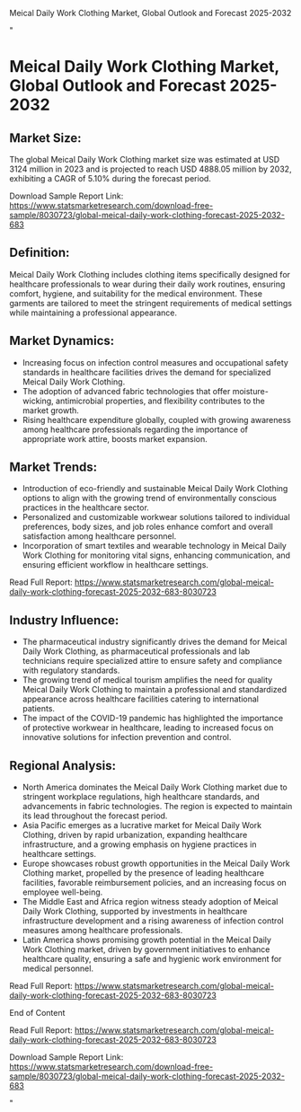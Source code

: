 Meical Daily Work Clothing Market, Global Outlook and Forecast 2025-2032

"<!DOCTYPE html>
<html>
<head>
<title>Meical Daily Work Clothing Market, Global Outlook and Forecast 2025-2032</title>
</head>
<body>

<h1 style=""text-align:center;"">Meical Daily Work Clothing Market, Global Outlook and Forecast 2025-2032</h1>

<h2>Market Size:</h2>
<p>The global Meical Daily Work Clothing market size was estimated at USD 3124 million in 2023 and is projected to reach USD 4888.05 million by 2032, exhibiting a CAGR of 5.10% during the forecast period.</p>
<p>Download Sample Report Link: <a href='https://www.statsmarketresearch.com/download-free-sample/8030723/global-meical-daily-work-clothing-forecast-2025-2032-683'>https://www.statsmarketresearch.com/download-free-sample/8030723/global-meical-daily-work-clothing-forecast-2025-2032-683</a></p>

<h2>Definition:</h2>
<p>Meical Daily Work Clothing includes clothing items specifically designed for healthcare professionals to wear during their daily work routines, ensuring comfort, hygiene, and suitability for the medical environment. These garments are tailored to meet the stringent requirements of medical settings while maintaining a professional appearance.</p>

<h2>Market Dynamics:</h2>
<ul>
<li>Increasing focus on infection control measures and occupational safety standards in healthcare facilities drives the demand for specialized Meical Daily Work Clothing.</li>
<li>The adoption of advanced fabric technologies that offer moisture-wicking, antimicrobial properties, and flexibility contributes to the market growth.</li>
<li>Rising healthcare expenditure globally, coupled with growing awareness among healthcare professionals regarding the importance of appropriate work attire, boosts market expansion.</li>
</ul>

<h2>Market Trends:</h2>
<ul>
<li>Introduction of eco-friendly and sustainable Meical Daily Work Clothing options to align with the growing trend of environmentally conscious practices in the healthcare sector.</li>
<li>Personalized and customizable workwear solutions tailored to individual preferences, body sizes, and job roles enhance comfort and overall satisfaction among healthcare personnel.</li>
<li>Incorporation of smart textiles and wearable technology in Meical Daily Work Clothing for monitoring vital signs, enhancing communication, and ensuring efficient workflow in healthcare settings.</li>
</ul>
<p>Read Full Report: <a href='https://www.statsmarketresearch.com/global-meical-daily-work-clothing-forecast-2025-2032-683-8030723'>https://www.statsmarketresearch.com/global-meical-daily-work-clothing-forecast-2025-2032-683-8030723</a></p>

<h2>Industry Influence:</h2>
<ul>
<li>The pharmaceutical industry significantly drives the demand for Meical Daily Work Clothing, as pharmaceutical professionals and lab technicians require specialized attire to ensure safety and compliance with regulatory standards.</li>
<li>The growing trend of medical tourism amplifies the need for quality Meical Daily Work Clothing to maintain a professional and standardized appearance across healthcare facilities catering to international patients.</li>
<li>The impact of the COVID-19 pandemic has highlighted the importance of protective workwear in healthcare, leading to increased focus on innovative solutions for infection prevention and control.</li>
</ul>

<h2>Regional Analysis:</h2>
<ul>
<li>North America dominates the Meical Daily Work Clothing market due to stringent workplace regulations, high healthcare standards, and advancements in fabric technologies. The region is expected to maintain its lead throughout the forecast period.</li>
<li>Asia Pacific emerges as a lucrative market for Meical Daily Work Clothing, driven by rapid urbanization, expanding healthcare infrastructure, and a growing emphasis on hygiene practices in healthcare settings.</li>
<li>Europe showcases robust growth opportunities in the Meical Daily Work Clothing market, propelled by the presence of leading healthcare facilities, favorable reimbursement policies, and an increasing focus on employee well-being.</li>
<li>The Middle East and Africa region witness steady adoption of Meical Daily Work Clothing, supported by investments in healthcare infrastructure development and a rising awareness of infection control measures among healthcare professionals.</li>
<li>Latin America shows promising growth potential in the Meical Daily Work Clothing market, driven by government initiatives to enhance healthcare quality, ensuring a safe and hygienic work environment for medical personnel.</li>
</ul>
<p>Read Full Report: <a href='https://www.statsmarketresearch.com/global-meical-daily-work-clothing-forecast-2025-2032-683-8030723'>https://www.statsmarketresearch.com/global-meical-daily-work-clothing-forecast-2025-2032-683-8030723</a></p>

<p>End of Content</p>
<p>Read Full Report: <a href='https://www.statsmarketresearch.com/global-meical-daily-work-clothing-forecast-2025-2032-683-8030723'>https://www.statsmarketresearch.com/global-meical-daily-work-clothing-forecast-2025-2032-683-8030723</a></p>
<p>Download Sample Report Link: <a href='https://www.statsmarketresearch.com/download-free-sample/8030723/global-meical-daily-work-clothing-forecast-2025-2032-683'>https://www.statsmarketresearch.com/download-free-sample/8030723/global-meical-daily-work-clothing-forecast-2025-2032-683</a></p>

</body>
</html>"
